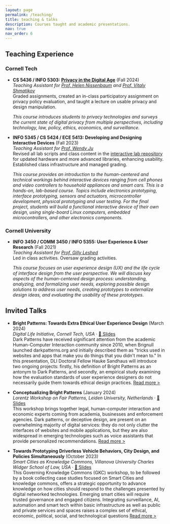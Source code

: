 ```yaml
---
layout: page
permalink: /teaching/
title: teaching & talks
description: Courses taught and academic presentations.
nav: true
nav_order: 6
---
```


## Teaching Experience

### Cornell Tech

- **CS 5436 / INFO 5303: [Privacy in the Digital Age](https://cs5436.github.io/)** (Fall 2024)  
   _Teaching Assistant for [Prof. Helen Nissenbaum](https://en.wikipedia.org/wiki/Helen_Nissenbaum) and [Prof. Vitaly Shmatikov](https://www.cs.cornell.edu/~shmat/)_  
  Graded assignments, created an in-class participatory assignment on privacy policy evaluation, and taught a lecture on usable privacy and design manipulation.

  _This course introduces students to privacy technologies and surveys the current state of digital privacy from multiple perspectives, including technology, law, policy, ethics, economics, and surveillance._

- **INFO 5345 / CS 5424 / ECE 5413: Developing and Designing Interactive Devices** (Fall 2023)  
  _Teaching Assistant for [Prof. Wendy Ju](https://tech.cornell.edu/people/wendy-ju/)_  
  Revised all lab scripts and class content in the [interactive lab repository](https://github.com/FAR-Lab/Interactive-Lab-Hub) for updated hardware and more advanced libraries, enhancing usability. Established class infrastructure and managed grading.
  
  _This course provides an introduction to the human-centered and technical workings behind interactive devices ranging from cell phones and video controllers to household appliances and smart cars. This is a hands-on, lab-based course. Topics include electronics prototyping, interface prototyping, sensors and actuators, microcontroller development, physical prototyping and user testing. For the final project, students will build a functional interactive device of their own design, using single-board Linux computers, embedded microcontrollers, and other electronics components._

### Cornell University

- **INFO 3450 / COMM 3450 / INFO 5355: User Experience & User Research** (Fall 2021)  
  _Teaching Assistant for [Prof. Gilly Leshed](https://leshed.infosci.cornell.edu/)_  
  Led in class activities. Oversaw grading activities.

  _This course focuses on user experience design (UX) and the life cycle of interface design from the user perspective. We will discuss key aspects of the human-centered design process: understanding, analyzing, and formalizing user needs, exploring possible design solutions to address user needs, creating prototypes to externalize design ideas, and evaluating the usability of these prototypes._

<!-- - **[Course Name]** (Term Year)
  *Role*
  Brief description of responsibilities and impact. -->


## Invited Talks
<!-- ## Selected Talks --  & Presentations -->

<!-- ### Conference Presentations

- **[Talk Title]** (Month Year)
  _Conference Name, Location_
  Brief description or key points. -->

<!-- ### Invited Talks -->

- **Bright Patterns: Towards Extra Ethical User Experience Design** (March 2024)  
   _Digital Life Initiative, Cornell Tech, USA_ · [📑 Slides](https://docs.google.com/presentation/d/1HNU8c5veMYzNhvuhTO9g0KvuFStQ4ddr5ja7xKzAUBY/edit?usp=sharing)  
  Dark Patterns have received significant attention from the academic Human-Computer Interaction community since 2010, when Brignull launched darkpatterns.org and initially described them as "tricks used in websites and apps that make you do things that you didn't mean to." In this presentation, DLI Doctoral Fellow Hauke Sandhaus will introduce two ongoing projects: firstly, his definition of Bright Patterns as an antonym to Dark Patterns, and secondly, an empirical study examining how the evaluation standards of user experience designers do not necessarily guide them towards ethical design practices. [Read more >](https://www.dli.tech.cornell.edu/seminars/%22bright-patterns%3A-towards-extra-ethical-user-experience-design%22-%26-%22explorable-explainable-ai%3A-improving-ai-understanding-for-community-health-workers-in-india%22)

- **Conceptualizing Bright Patterns** (January 2024)  
   _Lorentz Workshop on Fair Patterns, Leiden University, Netherlands_ · [📑 Slides](https://docs.google.com/presentation/d/1_RUTMhAYq6cJlihzO3ZZUnPn76EKJkpYOBbG0FRyWE0/edit?usp=sharing)  
  This workshop brings together legal, human-computer interaction and economic experts coming from academia, businesses and enforcement agencies. Dark patterns, or deceptive design, are present on an overwhelming majority of digital services: they do not only clutter the interfaces of websites and mobile applications, but they are also widespread in emerging technologies such as voice assistants that provide personalized recommendations. [Read more >](https://www.lorentzcenter.nl/fair-patterns-for-online-interfaces.html)

- **Towards Prototyping Driverless Vehicle Behaviors, City Design, and Policies Simultaneously** (October 2023)  
   _Smart Cities as Knowledge Commons, Villanova University Charles Widger School of Law, USA_ · [📑 Slides](https://docs.google.com/presentation/d/1zOP5aSnHkJUmGMANGceYTDUmbuR60iRG/edit?usp=sharing&ouid=115041818286926436811&rtpof=true&sd=true)  
   This Governing Knowledge Commons (GKC) workshop, to be followed by a book collecting case studies focused on Smart Cities and knowledge commons, offers a strategic opportunity to advance knowledge on how cities should respond to the challenges presented by digital networked technologies. Emerging smart cities will require trusted governance and engaged citizens. Integrating surveillance, AI, automation and smart tech within basic infrastructure as well as public and private services and spaces raises a complex set of ethical, economic, political, social, and technological questions [Read more >](https://knowledge-commons.net/projects/smart-cities/)

<!-- ### Workshop Presentations

- **[Workshop Title]** (Month Year)
  _Event Name, Location_
  Brief description of the workshop and your role. -->

